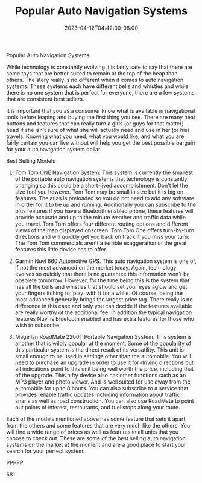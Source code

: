 ﻿---
title: "Popular Auto Navigation Systems"
date: 2023-04-12T04:42:00-08:00
description: "Auto Navigation Systems txt Tips for Web Success"
featured_image: "/images/Auto Navigation Systems txt.jpg"
tags: ["Auto Navigation Systems txt"]
---

Popular Auto Navigation Systems

While technology is constantly evolving it is fairly safe to say that there are some toys that are better suited to remain at the top of the heap than others. The story really is no different when it comes to auto navigation systems. These systems each have different bells and whistles and while there is no one system that is perfect for everyone, there are a few systems that are consistent best sellers.

It is important that you as a consumer know what is available in navigational tools before leaping and buying the first thing you see. There are many neat buttons and features that can really turn a girls (or guys for that matter) head if she isn't sure of what she will actually need and use in her (or his) travels. Knowing what you need, what you would like, and what you are fairly certain you can live without will help you get the best possible bargain for your auto navigation system dollar.

Best Selling Models

1) Tom Tom ONE Navigation System. This system is currently the smallest of the portable auto navigation systems that technology is constantly changing so this could be a short-lived accomplishment. Don't let the size fool you however. Tom Tom may be small in size but it is big on features. The atlas is preloaded so you do not need to add any software in order for it to be up and running. Additionally you can subscribe to the plus features if you have a Bluetooth enabled phone, these features will provide accurate and up to the minute weather and traffic data while you travel. Tom Tom offers four different routing options and different views of the map displayed onscreen. Tom Tom One offers turn-by-turn directions and will quickly get you back on track if you miss your turn. The Tom Tom commercials aren't a terrible exaggeration of the great features this little device has to offer.

2) Garmin Nuvi 660 Automotive GPS. This auto navigation system is one of, if not the most advanced on the market today. Again, technology evolves so quickly that there is no guarantee this information won't be obsolete tomorrow. However, for the time being this is the system that has all the bells and whistles that should set your eyes aglow and get your fingers itching to 'play' with it for a while. Of course, being the most advanced generally brings the largest price tag. There really is no difference in this case and only you can decide if the features available are really worthy of the additional fee. In addition the typical navigation features Nuvi is Bluetooth enabled and has extra features for those who wish to subscribe. 

3) Magellan RoadMate 2200T Portable Navigation System. This system is another that is wildly popular at the moment. Some of the popularity of this particular system is the direct result of its versatility. This unit is small enough to be used in settings other than the automobile. You will need to purchase an upgrade in order to use it for driving directions but all indications point to this unit being well worth the price, including that of the upgrade. This nifty device also has other functions such as an MP3 player and photo viewer. And is well suited for use away from the automobile for up to 8 hours. You can also subscribe to a service that provides reliable traffic updates including information about traffic snarls as well as road construction. You can also use RoadMate to point out points of interest, restaurants, and fuel stops along your route. 

Each of the models mentioned above has some feature that sets it apart from the others and some features that are very much like the others. You will find a wide range of prices as well as features in all units that you choose to check out. These are some of the best selling auto navigation systems on the market at the moment and are a good place to start your search for your perfect system.

PPPPP

681

